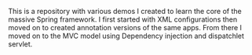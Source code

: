 This is a repository with various demos I created to learn the core of the massive Spring framework. I first started with XML configurations then moved on to created annotation versions of the same apps. From there I moved on to the MVC model using Dependency injection and  dispatchlet servlet.
 
